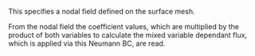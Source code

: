 This specifies a nodal field defined on the surface mesh.

From the nodal field the coefficient values, which are multiplied by the product of both variables to calculate the mixed variable dependant flux, which is applied via this Neumann BC, are read.
